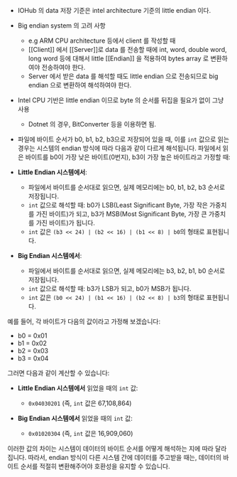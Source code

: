 - IOHub 의 data 저장 기준은 intel architecture 기준의 little endian 이다.
- Big endian system 의 고려 사항
	- e.g ARM CPU architecture 등에서 client 를 작성할 때
	- [[Client]] 에서 [[Server]]로 data 를 전송할 때에 int, word, double word, long word 등에 대해서 little [[Endian]] 을 적용하여 bytes array 로 변환하여야 전송하여야 한다.
	- Server 에서 받은 data 를 해석할 때도 little endian 으로 전송되므로 big endian 으로 변환하여 해석하여야 한다.
- Intel CPU 기반은 little endian 이므로 byte 의 순서를 뒤집을 필요가 없이 그냥 사용
	- Dotnet 의 경우, BitConverter 등을 이용하면 됨.

- 파일에 바이트 순서가 b0, b1, b2, b3으로 저장되어 있을 때, 이를 `int` 값으로 읽는 경우는 시스템의 endian 방식에 따라 다음과 같이 다르게 해석됩니다.   파일에서 읽은 바이트를 b0이 가장 낮은 바이트(0번지), b3이 가장 높은 바이트라고 가정할 때:

- **Little Endian 시스템에서**:
    
    - 파일에서 바이트를 순서대로 읽으면, 실제 메모리에는 b0, b1, b2, b3 순서로 저장됩니다.
    - `int` 값으로 해석할 때: b0가 LSB(Least Significant Byte, 가장 작은 가중치를 가진 바이트)가 되고, b3가 MSB(Most Significant Byte, 가장 큰 가중치를 가진 바이트)가 됩니다.
    - `int` 값은 `(b3 << 24) | (b2 << 16) | (b1 << 8) | b0`의 형태로 표현됩니다.
- **Big Endian 시스템에서**:
    
    - 파일에서 바이트를 순서대로 읽으면, 실제 메모리에는 b3, b2, b1, b0 순서로 저장됩니다.
    - `int` 값으로 해석할 때: b3가 LSB가 되고, b0가 MSB가 됩니다.
    - `int` 값은 `(b0 << 24) | (b1 << 16) | (b2 << 8) | b3`의 형태로 표현됩니다.

예를 들어, 각 바이트가 다음의 값이라고 가정해 보겠습니다:

- b0 = 0x01
- b1 = 0x02
- b2 = 0x03
- b3 = 0x04

그러면 다음과 같이 계산할 수 있습니다:

- **Little Endian 시스템에서** 읽었을 때의 `int` 값:
    
    - `0x04030201` (즉, `int` 값은 67,108,864)
- **Big Endian 시스템에서** 읽었을 때의 `int` 값:
    
    - `0x01020304` (즉, `int` 값은 16,909,060)

이러한 값의 차이는 시스템이 데이터의 바이트 순서를 어떻게 해석하는 지에 따라 달라집니다. 따라서, endian 방식이 다른 시스템 간에 데이터를 주고받을 때는, 데이터의 바이트 순서를 적절히 변환해주어야 호환성을 유지할 수 있습니다.
